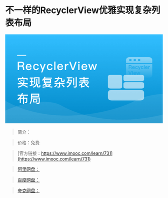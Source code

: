 # 不一样的RecyclerView优雅实现复杂列表布局

![img](../../assets/5fe442f500012cc005400304.jpg)

> 简介：

> 价格：免费

> [官方链接：https://www.imooc.com/learn/731](https://www.imooc.com/learn/731)

> [阿里网盘：]()

> [百度网盘：]()

> [夸克网盘：]()
